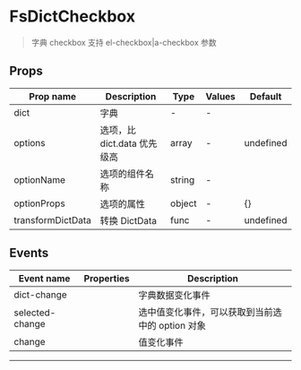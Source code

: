 # FsDictCheckbox

> 字典 checkbox
> 支持 el-checkbox|a-checkbox 参数

## Props

| Prop name         | Description                 | Type   | Values | Default   |
| ----------------- | --------------------------- | ------ | ------ | --------- |
| dict              | 字典                        | -      | -      |           |
| options           | 选项，比 dict.data 优先级高 | array  | -      | undefined |
| optionName        | 选项的组件名称              | string | -      |           |
| optionProps       | 选项的属性                  | object | -      | {}        |
| transformDictData | 转换 DictData               | func   | -      | undefined |

## Events

| Event name      | Properties | Description                                      |
| --------------- | ---------- | ------------------------------------------------ |
| dict-change     |            | 字典数据变化事件                                 |
| selected-change |            | 选中值变化事件，可以获取到当前选中的 option 对象 |
| change          |            | 值变化事件                                       |

---
